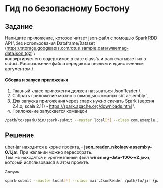 # Гид по безопасному Бостону

## Задание
Напишите приложение, которое читает json-файл с помощью Spark RDD API \ 
без использования Dataframe/Dataset (https://storage.googleapis.com/otus_sample_data/winemag-data.json.tgz),\  
конвертирует его содержимое в case class’ы и распечатывает их в stdout.
Расположение файла передается первым и единственным аргументом.\
#### Сборка и запуск приложения
1. Главный класс приложения должен называться JsonReader \
2. Собрать приложение можно с помощью команды sbt assembly \
3. Для запуска приложения через спарк нужно скачать Spark (версия 2.4.x, scala 2.11) - https://spark.apache.org/downloads.html \
4. Приложение запускается командой
```bash
/path/to/spark/bin/spark-submit --master local[*] --class com.example.JsonReader /path/to/assembly-jar {path/to/winemag.json}
```
## Решение 
uber-jar находится в корне проекта, - **json_reader_nikolaev-assembly-0.1.jar**. При желании можно пересобрать.\
Там же находятся и оригинальный файл **winemag-data-130k-v2.json**, который использовался в этом проекте. 


Запуск
```bash
spark-submit --master local[*] --class main.JsonReader /path/to/jar {path/to/winemag.json}
```